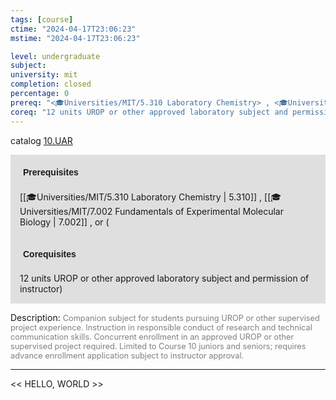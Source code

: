 ```yaml
---
tags: [course]
ctime: "2024-04-17T23:06:23"
mstime: "2024-04-17T23:06:23"

level: undergraduate
subject: 
university: mit
completion: closed
percentage: 0
prereq: "<🎓Universities/MIT/5.310 Laboratory Chemistry> , <🎓Universities/MIT/7.002 Fundamentals of Experimental Molecular Biology> , or ("
coreq: "12 units UROP or other approved laboratory subject and permission of instructor)"
---
```


catalog [10.UAR](http://student.mit.edu/catalog/m10b.html#10.UAR)

<span style="display: block; padding: 15px; background-color: rgb(100, 100, 100, 0.2);"><font id="m_prereq484_0" style="display: block; font-family: Arial, sans-serif; font-weight: bold; padding: 5px">Prerequisites</font><br><span id="prereq484_0">[[🎓Universities/MIT/5.310 Laboratory Chemistry | 5.310]] , [[🎓Universities/MIT/7.002 Fundamentals of Experimental Molecular Biology | 7.002]] , or (</span></span>
<span style="display: block; padding: 15px; background-color: rgb(100, 100, 100, 0.2);"><font id="m_coreq484_0" style="display: block; font-family: Arial, sans-serif; font-weight: bold; padding: 5px">Corequisites</font><br><span id="coreq484_0">12 units UROP or other approved laboratory subject and permission of instructor)</span></span>

<font style="">Description:</font>
<font style="color: grey; font-size: 0.8rem;">Companion subject for students pursuing UROP or other supervised project experience. Instruction in responsible conduct of research and technical communication skills. Concurrent enrollment in an approved UROP or other supervised project required. Limited to Course 10 juniors and seniors; requires advance enrollment application subject to instructor approval.</font>



---

<< HELLO, WORLD >>
